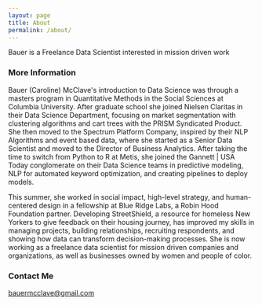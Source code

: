 ```yaml
---
layout: page
title: About
permalink: /about/
---
```


Bauer is a Freelance Data Scientist interested in mission driven work

### More Information

Bauer (Caroline) McClave's introduction to Data Science was through a masters program in Quantitative Methods in the Social Sciences at Columbia University. After graduate school she joined Nielsen Claritas in their Data Science Department, focusing on market segmentation with clustering algorithms and cart trees with the PRISM Syndicated Product. She then moved to the Spectrum Platform Company, inspired by their NLP Algorithms and event based data, where she started as a Senior Data Scientist and moved to the Director of Business Analytics. After taking the time to switch from Python to R at Metis, she joined the Gannett \| USA Today conglomerate on their Data Science teams in predictive modeling, NLP for automated keyword optimization, and creating pipelines to deploy models.

This summer, she worked in social impact, high-level strategy, and human-centered design in a fellowship at Blue Ridge Labs, a Robin Hood Foundation partner. Developing StreetShield, a resource for homeless New Yorkers to give feedback on their housing journey, has improved my skills in managing projects, building relationships, recruiting respondents, and showing how data can transform decision-making processes. She is now working as a freelance data scientist for mission driven companies and organizations, as well as businesses owned by women and people of color. 

### Contact Me

[bauermcclave@gmail.com](mailto:bauermcclave@gmail.com)
